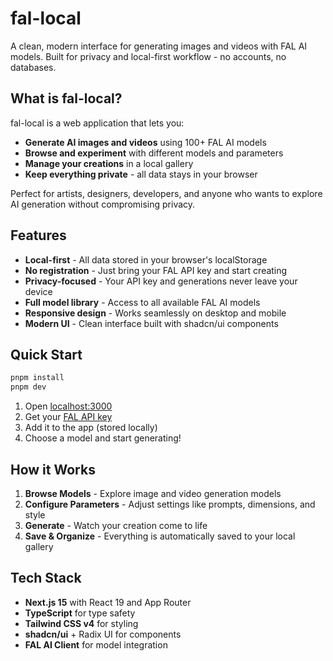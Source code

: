# fal-local

A clean, modern interface for generating images and videos with FAL AI models. Built for privacy and local-first workflow - no accounts, no databases.

## What is fal-local?

fal-local is a web application that lets you:

- **Generate AI images and videos** using 100+ FAL AI models
- **Browse and experiment** with different models and parameters
- **Manage your creations** in a local gallery
- **Keep everything private** - all data stays in your browser

Perfect for artists, designers, developers, and anyone who wants to explore AI generation without compromising privacy.

## Features

- **Local-first** - All data stored in your browser's localStorage
- **No registration** - Just bring your FAL API key and start creating
- **Privacy-focused** - Your API key and generations never leave your device
- **Full model library** - Access to all available FAL AI models
- **Responsive design** - Works seamlessly on desktop and mobile
- **Modern UI** - Clean interface built with shadcn/ui components

## Quick Start

```bash
pnpm install
pnpm dev
```

1. Open [localhost:3000](http://localhost:3000)
2. Get your [FAL API key](https://fal.ai/dashboard/keys)
3. Add it to the app (stored locally)
4. Choose a model and start generating!

## How it Works

1. **Browse Models** - Explore image and video generation models
2. **Configure Parameters** - Adjust settings like prompts, dimensions, and style
3. **Generate** - Watch your creation come to life
4. **Save & Organize** - Everything is automatically saved to your local gallery

## Tech Stack

- **Next.js 15** with React 19 and App Router
- **TypeScript** for type safety
- **Tailwind CSS v4** for styling
- **shadcn/ui** + Radix UI for components
- **FAL AI Client** for model integration
